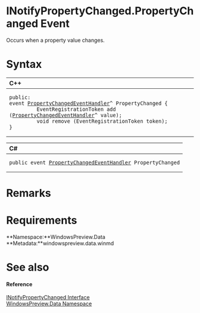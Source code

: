 INotifyPropertyChanged.PropertyChanged Event  
============================================  

Occurs when a property value changes.<span id="syntaxSection"></span>

Syntax  
======  

<table>
<colgroup>
<col width="100%" />
</colgroup>
<thead>
<tr class="header">
<th align="left">C++</th>
</tr>
</thead>
<tbody>
<tr class="odd">
<td align="left"><pre><code>public:  
event <a href="../../PropertyChangedEventHandler.md">PropertyChangedEventHandler</a>^ PropertyChanged {  
         EventRegistrationToken add (<a href="../../PropertyChangedEventHandler.md">PropertyChangedEventHandler</a>^ value);  
         void remove (EventRegistrationToken token);  
}</code></pre></td>
</tr>
</tbody>
</table>

<table>
<colgroup>
<col width="100%" />
</colgroup>
<thead>
<tr class="header">
<th align="left">C#</th>
</tr>
</thead>
<tbody>
<tr class="odd">
<td align="left"><pre><code>public event <a href="../../PropertyChangedEventHandler.md">PropertyChangedEventHandler</a> PropertyChanged</code></pre></td>
</tr>
</tbody>
</table>

<span id="remarks"></span>

Remarks  
=======  

<span id="requirements"></span>

Requirements  
============  

**Namespace:**WindowsPreview.Data  
**Metadata:**windowspreview.data.winmd  

<span id="ID4EV"></span>

See also  
========  

<span id="ID4EX"></span>
#### Reference  

[INotifyPropertyChanged Interface](../../INotifyPropertyChanged.md)  
 [WindowsPreview.Data Namespace](../../../Data.md)  



<!--Please do not edit the data in the comment block below.-->
<!--
TOCTitle : PropertyChanged Event
RLTitle : INotifyPropertyChanged.PropertyChanged Event
KeywordK : PropertyChanged event
KeywordK : INotifyPropertyChanged.PropertyChanged event
KeywordF : WindowsPreview.Data.INotifyPropertyChanged.PropertyChanged
KeywordF : INotifyPropertyChanged.PropertyChanged
KeywordF : PropertyChanged
KeywordF : WindowsPreview.Data.INotifyPropertyChanged.PropertyChanged
KeywordA : E:WindowsPreview.Data.INotifyPropertyChanged.PropertyChanged
AssetID : E:WindowsPreview.Data.INotifyPropertyChanged.PropertyChanged
Locale : en-us
CommunityContent : 1
APIType : Managed
APILocation : windowspreview.data.winmd
APIName : WindowsPreview.Data.INotifyPropertyChanged.PropertyChanged
TargetOS : Windows
TopicType : kbSyntax
DevLang : VB
DevLang : CSharp
DevLang : JavaScript
DevLang : C++
DocSet : K4Wv2
ProjType : K4Wv2Proj
Technology : Kinect for Windows
Product : Kinect for Windows SDK v2
productversion : 20
-->
